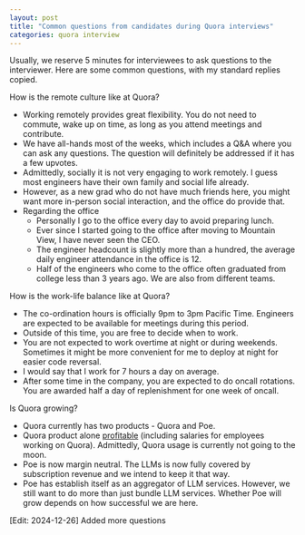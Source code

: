 ```yaml
---
layout: post
title: "Common questions from candidates during Quora interviews"
categories: quora interview
---
```



Usually, we reserve 5 minutes for interviewees to ask questions to the interviewer. Here are some common questions, with my standard replies copied.

How is the remote culture like at Quora?
- Working remotely provides great flexibility. You do not need to commute, wake up on time, as long as you attend meetings and contribute.
- We have all-hands most of the weeks, which includes a Q&A where you can ask any questions. The question will definitely be addressed if it has a few upvotes.
- Admittedly, socially it is not very engaging to work remotely. I guess most engineers have their own family and social life already.
- However, as a new grad who do not have much friends here, you might want more in-person social interaction, and the office do provide that.
- Regarding the office
    - Personally I go to the office every day to avoid preparing lunch.
    - Ever since I started going to the office after moving to Mountain View, I have never seen the CEO.
    - The engineer headcount is slightly more than a hundred, the average daily engineer attendance in the office is 12.
    - Half of the engineers who come to the office often graduated from college less than 3 years ago. We are also from different teams.


How is the work-life balance like at Quora?
- The co-ordination hours is officially 9pm to 3pm Pacific Time. Engineers are expected to be available for meetings during this period.
- Outside of this time, you are free to decide when to work.
- You are not expected to work overtime at night or during weekends. Sometimes it might be more convenient for me to deploy at night for easier code reversal.
- I would say that I work for 7 hours a day on average.
- After some time in the company, you are expected to do oncall rotations. You are awarded half a day of replenishment for one week of oncall.


Is Quora growing?
- Quora currently has two products - Quora and Poe.
- Quora product alone [profitable](https://quorablog.quora.com/New-Funding-from-Andreessen-Horowitz) (including salaries for employees working on Quora). Admittedly, Quora usage is currently not going to the moon.
- Poe is now margin neutral. The LLMs is now fully covered by subscription revenue and we intend to keep it that way.
- Poe has establish itself as an aggregator of LLM services. However, we still want to do more than just bundle LLM services. Whether Poe will grow depends on how successful we are here.


[Edit: 2024-12-26] Added more questions



